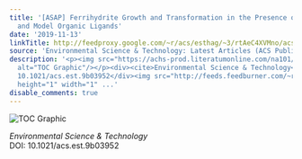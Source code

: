 ```yaml
---
title: '[ASAP] Ferrihydrite Growth and Transformation in the Presence of Ferrous Iron
  and Model Organic Ligands'
date: '2019-11-13'
linkTitle: http://feedproxy.google.com/~r/acs/esthag/~3/rtAeC4XVMno/acs.est.9b03952
source: 'Environmental Science & Technology: Latest Articles (ACS Publications)'
description: '<p><img src="https://achs-prod.literatumonline.com/na101/home/literatum/publisher/achs/journals/content/esthag/0/esthag.ahead-of-print/acs.est.9b03952/20191113/images/medium/es9b03952_0005.gif"
  alt="TOC Graphic"/></p><div><cite>Environmental Science & Technology</cite></div><div>DOI:
  10.1021/acs.est.9b03952</div><img src="http://feeds.feedburner.com/~r/acs/esthag/~4/rtAeC4XVMno"
  height="1" width="1" ...'
disable_comments: true
---
```

<p><img src="https://achs-prod.literatumonline.com/na101/home/literatum/publisher/achs/journals/content/esthag/0/esthag.ahead-of-print/acs.est.9b03952/20191113/images/medium/es9b03952_0005.gif" alt="TOC Graphic"/></p><div><cite>Environmental Science & Technology</cite></div><div>DOI: 10.1021/acs.est.9b03952</div><img src="http://feeds.feedburner.com/~r/acs/esthag/~4/rtAeC4XVMno" height="1" width="1" ...
